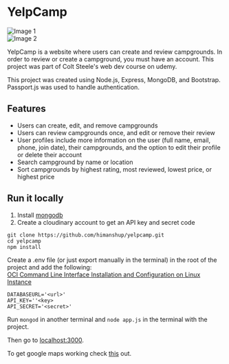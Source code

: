 ﻿# YelpCamp

![Image 1]()  
![Image 2]()  

YelpCamp is a website where users can create and review campgrounds. In order to review or create a campground, you must have an account. This project was part of Colt Steele's web dev course on udemy.  

This project was created using Node.js, Express, MongoDB, and Bootstrap. Passport.js was used to handle authentication.  

## Features
* Users can create, edit, and remove campgrounds
* Users can review campgrounds once, and edit or remove their review
* User profiles include more information on the user (full name, email, phone, join date), their campgrounds, and the option to edit their profile or delete their account
* Search campground by name or location
* Sort campgrounds by highest rating, most reviewed, lowest price, or highest price

## Run it locally
1. Install [mongodb](https://www.mongodb.com/)
2. Create a cloudinary account to get an API key and secret code

```
git clone https://github.com/himanshup/yelpcamp.git
cd yelpcamp
npm install
```

Create a .env file (or just export manually in the terminal) in the root of the project and add the following:  
<a href="OCI Command Line Interface Installation and Configuration on Linux Instance">OCI Command Line Interface Installation and Configuration on Linux Instance</a>

```
DATABASEURL='<url>'
API_KEY=''<key>
API_SECRET='<secret>'
```

Run ```mongod``` in another terminal and ```node app.js``` in the terminal with the project.  

Then go to [localhost:3000](http://localhost:3000/).

To get google maps working check [this](https://github.com/nax3t/google-maps-api) out.

